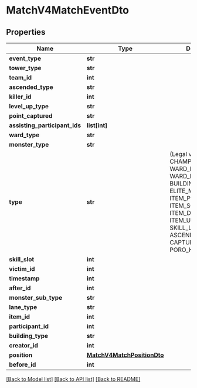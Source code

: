 # MatchV4MatchEventDto

## Properties
Name | Type | Description | Notes
------------ | ------------- | ------------- | -------------
**event_type** | **str** |  | [optional] 
**tower_type** | **str** |  | [optional] 
**team_id** | **int** |  | [optional] 
**ascended_type** | **str** |  | [optional] 
**killer_id** | **int** |  | [optional] 
**level_up_type** | **str** |  | [optional] 
**point_captured** | **str** |  | [optional] 
**assisting_participant_ids** | **list[int]** |  | [optional] 
**ward_type** | **str** |  | [optional] 
**monster_type** | **str** |  | [optional] 
**type** | **str** | (Legal values:  CHAMPION_KILL,  WARD_PLACED,  WARD_KILL,  BUILDING_KILL,  ELITE_MONSTER_KILL,  ITEM_PURCHASED,  ITEM_SOLD,  ITEM_DESTROYED,  ITEM_UNDO,  SKILL_LEVEL_UP,  ASCENDED_EVENT,  CAPTURE_POINT,  PORO_KING_SUMMON) | [optional] 
**skill_slot** | **int** |  | [optional] 
**victim_id** | **int** |  | [optional] 
**timestamp** | **int** |  | [optional] 
**after_id** | **int** |  | [optional] 
**monster_sub_type** | **str** |  | [optional] 
**lane_type** | **str** |  | [optional] 
**item_id** | **int** |  | [optional] 
**participant_id** | **int** |  | [optional] 
**building_type** | **str** |  | [optional] 
**creator_id** | **int** |  | [optional] 
**position** | [**MatchV4MatchPositionDto**](MatchV4MatchPositionDto.md) |  | [optional] 
**before_id** | **int** |  | [optional] 

[[Back to Model list]](../README.md#documentation-for-models) [[Back to API list]](../README.md#documentation-for-api-endpoints) [[Back to README]](../README.md)


